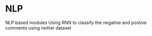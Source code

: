 # NLP
NLP based modules 
Using RNN to classify the negative and postive comments using twitter dataset
